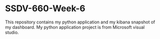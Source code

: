 # SSDV-660-Week-6

This repository contains my python application and my kibana snapshot of my dashboard. My python application project is from Microsoft visual studio. 
